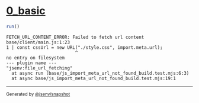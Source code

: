 # [0_basic](../../js_import_meta_url_not_found_build.test.mjs#L20)

```js
run()
```

```console
FETCH_URL_CONTENT_ERROR: Failed to fetch url content
base/client/main.js:1:23
1 | const cssUrl = new URL("./style.css", import.meta.url);
                          ^
no entry on filesystem
--- plugin name ---
"jsenv:file_url_fetching"
  at async run (base/js_import_meta_url_not_found_build.test.mjs:6:3)
  at async base/js_import_meta_url_not_found_build.test.mjs:19:1
```
---

<sub>
  Generated by <a href="https://github.com/jsenv/core/tree/main/packages/independent/snapshot">@jsenv/snapshot</a>
</sub>